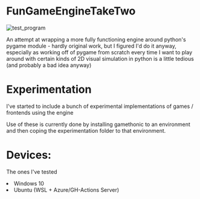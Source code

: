 # FunGameEngineTakeTwo

![test_program](https://github.com/GregSym/FunGameEngineTakeTwo/actions/workflows/test-suite.yml/badge.svg)


<p>
  An attempt at wrapping a more fully functioning engine around python's pygame module - hardly original work, but I figured I'd do it anyway,
  especially as working off of pygame from scratch every time I want to play around with certain kinds of 2D visual simulation in python is a
  little tedious (and probably a bad idea anyway)
</p>

# Experimentation

I've started to include a bunch of experimental implementations of games / frontends using the engine

Use of these is currently done by installing gamethonic to an environment and then coping the experimentation folder to that
environment.

<h1> Devices: </h1>

<p> The ones I've tested </p>

<li> Windows 10 </li>
<li> Ubuntu (WSL + Azure/GH-Actions Server) </li>
